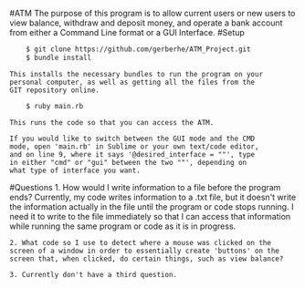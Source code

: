 #ATM
	The purpose of this program is to allow current users or new users
	to view balance, withdraw and deposit money, and operate a bank
	account from either a Command Line format or a GUI Interface.
#Setup
```sh
	$ git clone https://github.com/gerberhe/ATM_Project.git
	$ bundle install
```
	This installs the necessary bundles to run the program on your
	personal computer, as well as getting all the files from the
	GIT repository online.

```sh
	$ ruby main.rb
```
	This runs the code so that you can access the ATM.

	If you would like to switch between the GUI mode and the CMD
	mode, open 'main.rb' in Sublime or your own text/code editor,
	and on line 9, where it says '@desired_interface = ""', type
	in either "cmd" or "gui" between the two ""', depending on 
	what type of interface you want.

#Questions
	1. How would I write information to a file before the program
	ends? Currently, my code writes information to a .txt file, but
	it doesn't write the information actually in the file until the
	program or code stops running. I need it to write to the file
	immediately so that I can access that information while running
	the same program or code as it is in progress.

	2. What code so I use to detect where a mouse was clicked on the
	screen of a window in order to essentially create 'buttons' on the
	screen that, when clicked, do certain things, such as view balance?

	3. Currently don't have a third question.